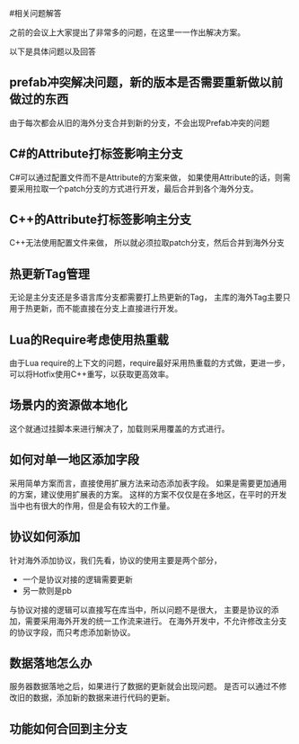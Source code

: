 #相关问题解答

之前的会议上大家提出了非常多的问题，在这里一一作出解决方案。

以下是具体问题以及回答

## prefab冲突解决问题，新的版本是否需要重新做以前做过的东西

由于每次都会从旧的海外分支合并到新的分支，不会出现Prefab冲突的问题

## C#的Attribute打标签影响主分支

C#可以通过配置文件而不是Attribute的方案来做，
如果使用Attribute的话，则需要采用拉取一个patch分支的方式进行开发，最后合并到各个海外分支。

## C++的Attribute打标签影响主分支

C++无法使用配置文件来做，
所以就必须拉取patch分支，然后合并到海外分支

## 热更新Tag管理

无论是主分支还是多语言库分支都需要打上热更新的Tag，
主库的海外Tag主要只用于热更新，而不能直接在分支上直接进行开发。

## Lua的Require考虑使用热重载

由于Lua require的上下文的问题，require最好采用热重载的方式做，更进一步，
可以将Hotfix使用C++重写，以获取更高效率。

## 场景内的资源做本地化

这个就通过挂脚本来进行解决了，加载则采用覆盖的方式进行。

## 如何对单一地区添加字段

采用简单方案而言，直接使用扩展方法来动态添加表字段。
如果是需要更加通用的方案，建议使用扩展表的方案。
这样的方案不仅仅是在多地区，在平时的开发当中也有很大的作用，但是会有较大的工作量。

## 协议如何添加

针对海外添加协议，我们先看，协议的使用主要是两个部分，

* 一个是协议对接的逻辑需要更新
* 另一款则是pb

与协议对接的逻辑可以直接写在库当中，所以问题不是很大，
主要是协议的添加，需要采用海外开发的统一工作流来进行。
在海外开发中，不允许修改主分支的协议字段，而只考虑添加新协议。

## 数据落地怎么办

服务器数据落地之后，如果进行了数据的更新就会出现问题。
是否可以通过不修改旧的数据，添加新的数据来进行代码的更新。

## 功能如何合回到主分支

